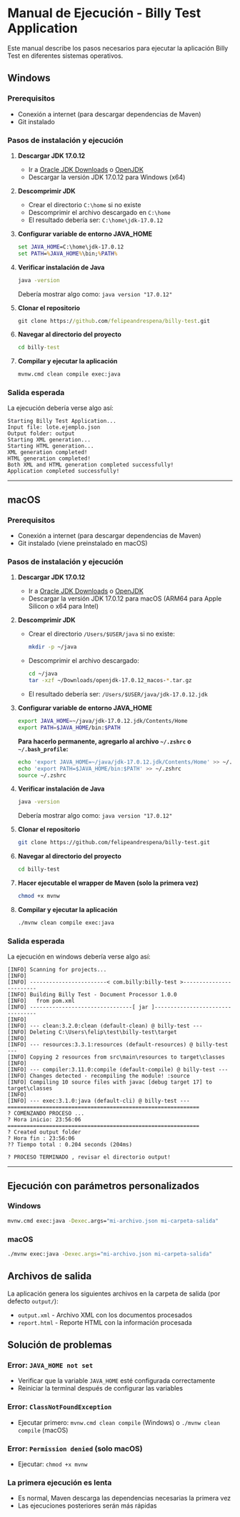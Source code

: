 # Manual de Ejecución - Billy Test Application

Este manual describe los pasos necesarios para ejecutar la aplicación Billy Test en diferentes sistemas operativos.

## Windows

### Prerequisitos
- Conexión a internet (para descargar dependencias de Maven)
- Git instalado

### Pasos de instalación y ejecución

1. **Descargar JDK 17.0.12**
   - Ir a [Oracle JDK Downloads](https://www.oracle.com/java/technologies/javase/jdk17-archive-downloads.html) o [OpenJDK](https://jdk.java.net/17/)
   - Descargar la versión JDK 17.0.12 para Windows (x64)

2. **Descomprimir JDK**
   - Crear el directorio `C:\home` si no existe
   - Descomprimir el archivo descargado en `C:\home`
   - El resultado debería ser: `C:\home\jdk-17.0.12`

3. **Configurar variable de entorno JAVA_HOME**
   ```cmd
   set JAVA_HOME=C:\home\jdk-17.0.12
   set PATH=%JAVA_HOME%\bin;%PATH%
   ```

4. **Verificar instalación de Java**
   ```cmd
   java -version
   ```
   Debería mostrar algo como: `java version "17.0.12"`

5. **Clonar el repositorio**
   ```cmd
   git clone https://github.com/felipeandrespena/billy-test.git
   ```

6. **Navegar al directorio del proyecto**
   ```cmd
   cd billy-test
   ```

7. **Compilar y ejecutar la aplicación**
   ```cmd
   mvnw.cmd clean compile exec:java
   ```

### Salida esperada
La ejecución debería verse algo así:
```
Starting Billy Test Application...
Input file: lote.ejemplo.json
Output folder: output
Starting XML generation...
Starting HTML generation...
XML generation completed!
HTML generation completed!
Both XML and HTML generation completed successfully!
Application completed successfully!
```

---

## macOS

### Prerequisitos
- Conexión a internet (para descargar dependencias de Maven)
- Git instalado (viene preinstalado en macOS)

### Pasos de instalación y ejecución

1. **Descargar JDK 17.0.12**
   - Ir a [Oracle JDK Downloads](https://www.oracle.com/java/technologies/javase/jdk17-archive-downloads.html) o [OpenJDK](https://jdk.java.net/17/)
   - Descargar la versión JDK 17.0.12 para macOS (ARM64 para Apple Silicon o x64 para Intel)

2. **Descomprimir JDK**
   - Crear el directorio `/Users/$USER/java` si no existe:
     ```bash
     mkdir -p ~/java
     ```
   - Descomprimir el archivo descargado:
     ```bash
     cd ~/java
     tar -xzf ~/Downloads/openjdk-17.0.12_macos-*.tar.gz
     ```
   - El resultado debería ser: `/Users/$USER/java/jdk-17.0.12.jdk`

3. **Configurar variable de entorno JAVA_HOME**
   ```bash
   export JAVA_HOME=~/java/jdk-17.0.12.jdk/Contents/Home
   export PATH=$JAVA_HOME/bin:$PATH
   ```

   **Para hacerlo permanente, agregarlo al archivo `~/.zshrc` o `~/.bash_profile`:**
   ```bash
   echo 'export JAVA_HOME=~/java/jdk-17.0.12.jdk/Contents/Home' >> ~/.zshrc
   echo 'export PATH=$JAVA_HOME/bin:$PATH' >> ~/.zshrc
   source ~/.zshrc
   ```

4. **Verificar instalación de Java**
   ```bash
   java -version
   ```
   Debería mostrar algo como: `java version "17.0.12"`

5. **Clonar el repositorio**
   ```bash
   git clone https://github.com/felipeandrespena/billy-test.git
   ```

6. **Navegar al directorio del proyecto**
   ```bash
   cd billy-test
   ```

7. **Hacer ejecutable el wrapper de Maven (solo la primera vez)**
   ```bash
   chmod +x mvnw
   ```

8. **Compilar y ejecutar la aplicación**
   ```bash
   ./mvnw clean compile exec:java
   ```

### Salida esperada
La ejecución en windows debería verse algo así:
```
[INFO] Scanning for projects...
[INFO]
[INFO] ------------------------< com.billy:billy-test >------------------------
[INFO] Building Billy Test - Document Processor 1.0.0
[INFO]   from pom.xml
[INFO] --------------------------------[ jar ]---------------------------------
[INFO]
[INFO] --- clean:3.2.0:clean (default-clean) @ billy-test ---
[INFO] Deleting C:\Users\felip\test\billy-test\target
[INFO]
[INFO] --- resources:3.3.1:resources (default-resources) @ billy-test ---
[INFO] Copying 2 resources from src\main\resources to target\classes
[INFO]
[INFO] --- compiler:3.11.0:compile (default-compile) @ billy-test ---
[INFO] Changes detected - recompiling the module! :source
[INFO] Compiling 10 source files with javac [debug target 17] to target\classes
[INFO]
[INFO] --- exec:3.1.0:java (default-cli) @ billy-test ---
============================================================
? COMENZANDO PROCESO ...
? Hora inicio: 23:56:06
============================================================
? Created output folder
? Hora fin : 23:56:06
?? Tiempo total : 0.204 seconds (204ms)

? PROCESO TERMINADO , revisar el directorio output!
```

---

## Ejecución con parámetros personalizados

### Windows
```cmd
mvnw.cmd exec:java -Dexec.args="mi-archivo.json mi-carpeta-salida"
```

### macOS
```bash
./mvnw exec:java -Dexec.args="mi-archivo.json mi-carpeta-salida"
```

## Archivos de salida

La aplicación genera los siguientes archivos en la carpeta de salida (por defecto `output/`):
- `output.xml` - Archivo XML con los documentos procesados
- `report.html` - Reporte HTML con la información procesada

## Solución de problemas

### Error: `JAVA_HOME not set`
- Verificar que la variable `JAVA_HOME` esté configurada correctamente
- Reiniciar la terminal después de configurar las variables

### Error: `ClassNotFoundException`
- Ejecutar primero: `mvnw.cmd clean compile` (Windows) o `./mvnw clean compile` (macOS)

### Error: `Permission denied` (solo macOS)
- Ejecutar: `chmod +x mvnw`

### La primera ejecución es lenta
- Es normal, Maven descarga las dependencias necesarias la primera vez
- Las ejecuciones posteriores serán más rápidas